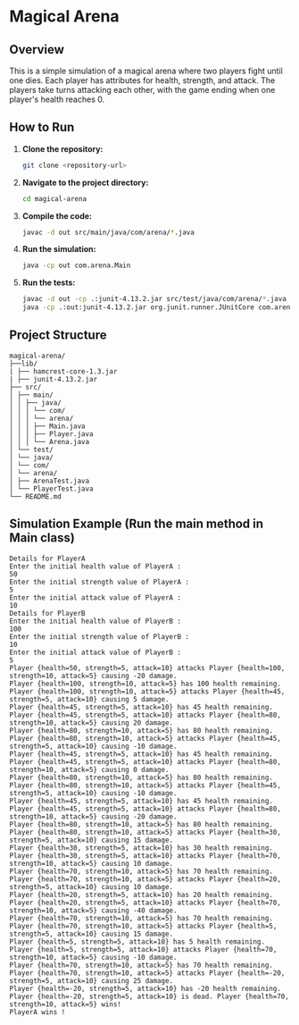 # Magical Arena

## Overview
This is a simple simulation of a magical arena where two players fight until one dies. Each player has attributes for health, strength, and attack. The players take turns attacking each other, with the game ending when one player's health reaches 0.

## How to Run

1. **Clone the repository:**
    ```sh
    git clone <repository-url>
    ```
2. **Navigate to the project directory:**
    ```sh
    cd magical-arena
    ```
3. **Compile the code:**
    ```sh
    javac -d out src/main/java/com/arena/*.java
    ```
4. **Run the simulation:**
    ```sh
    java -cp out com.arena.Main
    ```
5. **Run the tests:**
    ```sh
    javac -d out -cp .:junit-4.13.2.jar src/test/java/com/arena/*.java
    java -cp .:out:junit-4.13.2.jar org.junit.runner.JUnitCore com.arena.PlayerTest com.arena.ArenaTest
    ```

## Project Structure

```plaintext
magical-arena/
├──lib/
| ├── hamcrest-core-1.3.jar
| ├── junit-4.13.2.jar
├── src/
│ ├── main/
│ │ ├── java/
│ │ │ └── com/
│ │ │ └── arena/
│ │ │ ├── Main.java
│ │ │ ├── Player.java
│ │ │ └── Arena.java
│ └── test/
│ └── java/
│ └── com/
│ └── arena/
│ ├── ArenaTest.java
│ └── PlayerTest.java
└── README.md
```

## Simulation Example (Run the main method in Main class)

```plaintext
Details for PlayerA
Enter the initial health value of PlayerA :
50
Enter the initial strength value of PlayerA :
5
Enter the initial attack value of PlayerA :
10
Details for PlayerB
Enter the initial health value of PlayerB :
100
Enter the initial strength value of PlayerB :
10
Enter the initial attack value of PlayerB :
5
Player {health=50, strength=5, attack=10} attacks Player {health=100, strength=10, attack=5} causing -20 damage.
Player {health=100, strength=10, attack=5} has 100 health remaining.
Player {health=100, strength=10, attack=5} attacks Player {health=45, strength=5, attack=10} causing 5 damage.    
Player {health=45, strength=5, attack=10} has 45 health remaining.
Player {health=45, strength=5, attack=10} attacks Player {health=80, strength=10, attack=5} causing 20 damage.    
Player {health=80, strength=10, attack=5} has 80 health remaining.
Player {health=80, strength=10, attack=5} attacks Player {health=45, strength=5, attack=10} causing -10 damage.   
Player {health=45, strength=5, attack=10} has 45 health remaining.
Player {health=45, strength=5, attack=10} attacks Player {health=80, strength=10, attack=5} causing 0 damage.     
Player {health=80, strength=10, attack=5} has 80 health remaining.
Player {health=80, strength=10, attack=5} attacks Player {health=45, strength=5, attack=10} causing -10 damage.   
Player {health=45, strength=5, attack=10} has 45 health remaining.
Player {health=45, strength=5, attack=10} attacks Player {health=80, strength=10, attack=5} causing -20 damage.   
Player {health=80, strength=10, attack=5} has 80 health remaining.
Player {health=80, strength=10, attack=5} attacks Player {health=30, strength=5, attack=10} causing 15 damage.    
Player {health=30, strength=5, attack=10} has 30 health remaining.
Player {health=30, strength=5, attack=10} attacks Player {health=70, strength=10, attack=5} causing 10 damage.    
Player {health=70, strength=10, attack=5} has 70 health remaining.
Player {health=70, strength=10, attack=5} attacks Player {health=20, strength=5, attack=10} causing 10 damage.    
Player {health=20, strength=5, attack=10} has 20 health remaining.
Player {health=20, strength=5, attack=10} attacks Player {health=70, strength=10, attack=5} causing -40 damage.   
Player {health=70, strength=10, attack=5} has 70 health remaining.
Player {health=70, strength=10, attack=5} attacks Player {health=5, strength=5, attack=10} causing 15 damage.     
Player {health=5, strength=5, attack=10} has 5 health remaining.
Player {health=5, strength=5, attack=10} attacks Player {health=70, strength=10, attack=5} causing -10 damage.    
Player {health=70, strength=10, attack=5} has 70 health remaining.
Player {health=70, strength=10, attack=5} attacks Player {health=-20, strength=5, attack=10} causing 25 damage.   
Player {health=-20, strength=5, attack=10} has -20 health remaining.
Player {health=-20, strength=5, attack=10} is dead. Player {health=70, strength=10, attack=5} wins!
PlayerA wins !

```